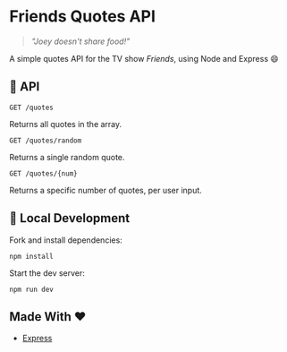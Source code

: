 # Friends Quotes API

> *"Joey doesn't share food!"*

A simple quotes API for the TV show *Friends*, using Node and Express 😄

## 🤖 API

`GET /quotes`

Returns all quotes in the array.

`GET /quotes/random`

Returns a single random quote.

`GET /quotes/{num}`

Returns a specific number of quotes, per user input.

## 🚀 Local Development

Fork and install dependencies:

`npm install`

Start the dev server:

`npm run dev`

## Made With ❤️

- [Express](https://expressjs.com/)